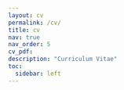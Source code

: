 ```yaml
---
layout: cv
permalink: /cv/
title: cv
nav: true
nav_order: 5
cv_pdf: 
description: "Curriculum Vitae"
toc:
  sidebar: left
---
```

